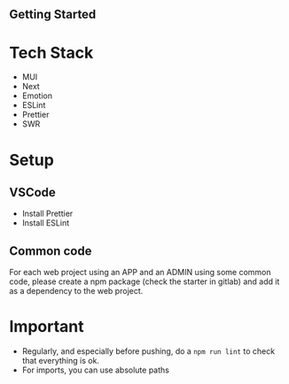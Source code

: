 ## Getting Started

# Tech Stack

- MUI
- Next
- Emotion
- ESLint
- Prettier
- SWR

# Setup

## VSCode

- Install Prettier
- Install ESLint

## Common code

For each web project using an APP and an ADMIN using some common code, please create a npm package (check the starter in gitlab) and add it as a dependency to the web project.

# Important

- Regularly, and especially before pushing, do a `npm run lint` to check that everything is ok.
- For imports, you can use absolute paths
